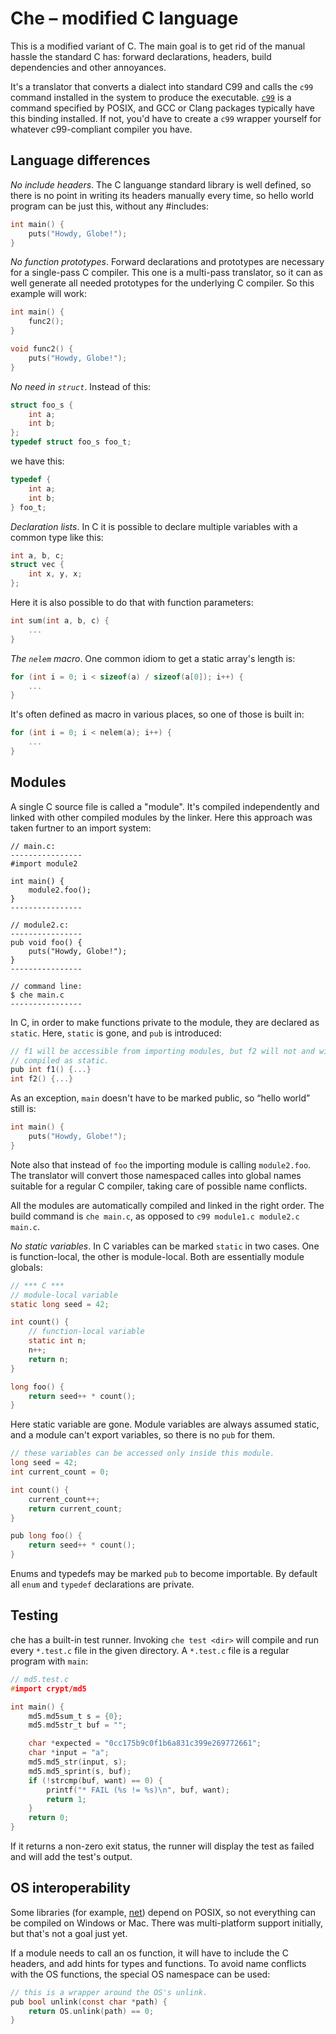 # Che – modified C language

This is a modified variant of C. The main goal is to get rid of the manual
hassle the standard C has: forward declarations, headers, build dependencies
and other annoyances.

It's a translator that converts a dialect into standard C99 and calls the
`c99` command installed in the system to produce the executable.
[`c99`](http://pubs.opengroup.org/onlinepubs/9699919799//utilities/c99.html)
is a command specified by POSIX, and GCC or Clang packages typically have this
binding installed. If not, you'd have to create a `c99` wrapper yourself for
whatever c99-compliant compiler you have.

## Language differences

_No include headers_.
The C languange standard library is well defined, so there is no point in
writing its headers manually every time, so hello world program can be just
this, without any #includes:

```c
int main() {
	puts("Howdy, Globe!");
}
```

_No function prototypes_.
Forward declarations and prototypes are necessary for a single-pass C compiler.
This one is a multi-pass translator, so it can as well generate all needed
prototypes for the underlying C compiler. So this example will work:

```c
int main() {
	func2();
}

void func2() {
	puts("Howdy, Globe!");
}
```

_No need in `struct`_.
Instead of this:

```c
struct foo_s {
	int a;
	int b;
};
typedef struct foo_s foo_t;
```

we have this:

```c
typedef {
	int a;
	int b;
} foo_t;
```

_Declaration lists_.
In C it is possible to declare multiple variables with a common type like this:

```c
int a, b, c;
struct vec {
	int x, y, x;
};
```

Here it is also possible to do that with function parameters:

```c
int sum(int a, b, c) {
	...
}
```

_The `nelem` macro_.
One common idiom to get a static array's length is:

```c
for (int i = 0; i < sizeof(a) / sizeof(a[0]); i++) {
	...
}
```

It's often defined as macro in various places, so one of those is built in:

```c
for (int i = 0; i < nelem(a); i++) {
	...
}
```

## Modules

A single C source file is called a "module". It's compiled independently and
linked with other compiled modules by the linker. Here this approach was taken
furtner to an import system:

    // main.c:
    ----------------
    #import module2

    int main() {
    	module2.foo();
    }
    ----------------

    // module2.c:
    ----------------
    pub void foo() {
    	puts("Howdy, Globe!");
    }
    ----------------

    // command line:
    $ che main.c
    ----------------

In C, in order to make functions private to the module, they are declared as
`static`. Here, `static` is gone, and `pub` is introduced:

```c
// f1 will be accessible from importing modules, but f2 will not and will be
// compiled as static.
pub int f1() {...}
int f2() {...}
```

As an exception, `main` doesn't have to be marked public, so “hello world” still is:

```c
int main() {
	puts("Howdy, Globe!");
}
```

Note also that instead of `foo` the importing module is calling `module2.foo`.
The translator will convert those namespaced calles into global names suitable
for a regular C compiler, taking care of possible name conflicts.

All the modules are automatically compiled and linked in the right order.
The build command is `che main.c`, as opposed to `c99 module1.c module2.c main.c`.

_No static variables_.
In C variables can be marked `static` in two cases. One is function-local,
the other is module-local. Both are essentially module globals:

```c
// *** C ***
// module-local variable
static long seed = 42;

int count() {
	// function-local variable
	static int n;
	n++;
	return n;
}

long foo() {
	return seed++ * count();
}
```

Here static variable are gone. Module variables are always assumed static,
and a module can't export variables, so there is no `pub` for them.

```c
// these variables can be accessed only inside this module.
long seed = 42;
int current_count = 0;

int count() {
	current_count++;
	return current_count;
}

pub long foo() {
	return seed++ * count();
}
```

Enums and typedefs may be marked `pub` to become importable.
By default all `enum` and `typedef` declarations are private.

## Testing

che has a built-in test runner.
Invoking `che test <dir>` will compile and run every `*.test.c` file in the given directory.
A `*.test.c` file is a regular program with `main`:

```c
// md5.test.c
#import crypt/md5

int main() {
	md5.md5sum_t s = {0};
	md5.md5str_t buf = "";

	char *expected = "0cc175b9c0f1b6a831c399e269772661";
	char *input = "a";
	md5.md5_str(input, s);
	md5.md5_sprint(s, buf);
	if (!strcmp(buf, want) == 0) {
		printf("* FAIL (%s != %s)\n", buf, want);
		return 1;
	}
	return 0;
}

```

If it returns a non-zero exit status, the runner will display the test as failed and will add the test's output.

## OS interoperability

Some libraries (for example, [net](lib/os/net.c)) depend on POSIX, so not
everything can be compiled on Windows or Mac. There was multi-platform support
initially, but that's not a goal just yet.

If a module needs to call an os function, it will have to include the C headers,
and add hints for types and functions. To avoid name conflicts with the OS
functions, the special OS namespace can be used:

```c
// this is a wrapper around the OS's unlink.
pub bool unlink(const char *path) {
    return OS.unlink(path) == 0;
}
```
